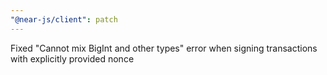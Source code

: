 ```yaml
---
"@near-js/client": patch
---
```


Fixed "Cannot mix BigInt and other types" error when signing transactions with explicitly provided nonce

